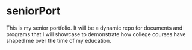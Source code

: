 # seniorPort
This is my senior portfolio. It will be a dynamic repo for documents and programs that I will showcase to 
demonstrate how college courses have shaped me over the time of my education.
